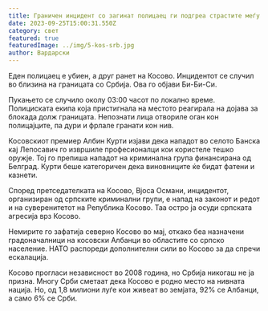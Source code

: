 ```yaml
---
title: Граничен инцидент со загинат полицаец ги подгреа страстите меѓу Косово и Србија
date: 2023-09-25T15:00:31.550Z
category: свет
featured: true
featuredImage: ../img/5-kos-srb.jpg
author: Вардарски
---
```

Еден полицаец е убиен, а друг ранет на Косово. Инцидентот се случил во близина на границата со Србија. Ова го објави Би-Би-Си.

Пукањето се случило околу 03:00 часот по локално време. Полициската екипа која пристигнала на местото реагирала на дојава за блокада долж границата. Непознати лица отвориле оган кон полицајците, па дури и фрлале гранати кон нив.

Косовскиот премиер Албин Курти изјави дека нападот во селото Банска кај Лепосавич го извршиле професионалци кои користеле тешко оружје. Тој го препиша нападот на криминална група финансирана од Белград. Курти беше категоричен дека виновниците ќе бидат фатени и казнети.

Според претседателката на Косово, Вјоса Османи, инцидентот, организиран од српските криминални групи, е напад на законот и редот и на суверенитетот на Република Косово. Таа остро ја осуди српската агресија врз Косово.

Немирите го зафатија северно Косово во мај, откако беа назначени градоначалници на косовски Албанци во областите со српско население. НАТО распореди дополнителни сили во Косово за да спречи ескалација.

Косово прогласи независност во 2008 година, но Србија никогаш не ја призна. Многу Срби сметаат дека Косово е родно место на нивната нација. Но, од 1,8 милиони луѓе кои живеат во земјата, 92% се Албанци, а само 6% се Срби.